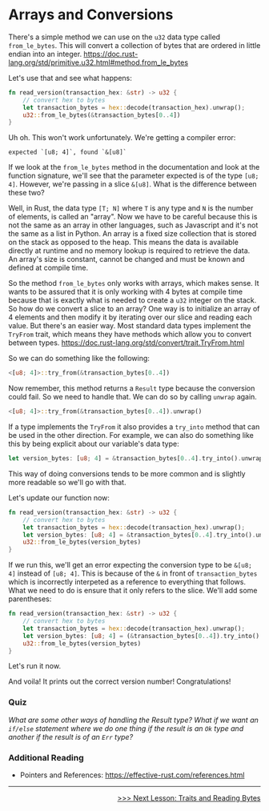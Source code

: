 # Arrays and Conversions

There's a simple method we can use on the `u32` data type called `from_le_bytes`. This will convert a collection of bytes that are ordered in little endian into an integer. https://doc.rust-lang.org/std/primitive.u32.html#method.from_le_bytes

Let's use that and see what happens:

```rust
fn read_version(transaction_hex: &str) -> u32 {
    // convert hex to bytes
    let transaction_bytes = hex::decode(transaction_hex).unwrap();
    u32::from_le_bytes(&transaction_bytes[0..4])
}
```

Uh oh. This won't work unfortunately. We're getting a compiler error:
```shell
expected `[u8; 4]`, found `&[u8]`
```

If we look at the `from_le_bytes` method in the documentation and look at the function signature, we'll see that the parameter expected is of the type `[u8; 4]`. However, we're passing in a slice `&[u8]`. What is the difference between these two?

Well, in Rust, the data type `[T; N]` where `T` is any type and `N` is the number of elements, is called an "array". Now we have to be careful because this is not the same as an array in other languages, such as Javascript and it's not the same as a list in Python. An array is a fixed size collection that is stored on the stack as opposed to the heap. This means the data is available directly at runtime and no memory lookup is required to retrieve the data. An array's size is constant, cannot be changed and must be known and defined at compile time. 

So the method `from_le_bytes` only works with arrays, which makes sense. It wants to be assured that it is only working with 4 bytes at compile time because that is exactly what is needed to create a `u32` integer on the stack. So how do we convert a slice to an array? One way is to initialize an array of 4 elements and then modify it by iterating over our slice and reading each value. But there's an easier way. Most standard data types implement the `TryFrom` trait, which means they have methods which allow you to convert between types. https://doc.rust-lang.org/std/convert/trait.TryFrom.html

So we can do something like the following:
```rust
<[u8; 4]>::try_from(&transaction_bytes[0..4])
```

Now remember, this method returns a `Result` type because the conversion could fail. So we need to handle that. We can do so by calling `unwrap` again.

```rust
<[u8; 4]>::try_from(&transaction_bytes[0..4]).unwrap()
```

If a type implements the `TryFrom` it also provides a `try_into` method that can be used in the other direction. For example, we can also do something like this by being explicit about our variable's data type:

```rust
let version_bytes: [u8; 4] = &transaction_bytes[0..4].try_into().unwrap();
```

This way of doing conversions tends to be more common and is slightly more readable so we'll go with that. 

Let's update our function now:
```rust
fn read_version(transaction_hex: &str) -> u32 {
    // convert hex to bytes
    let transaction_bytes = hex::decode(transaction_hex).unwrap();
    let version_bytes: [u8; 4] = &transaction_bytes[0..4].try_into().unwrap();
    u32::from_le_bytes(version_bytes)
}
```

If we run this, we'll get an error expecting the conversion type to be `&[u8; 4]` instead of `[u8; 4]`. This is because of the `&` in front of `transaction_bytes` which is incorrectly interpeted as a reference to everything that follows. What we need to do is ensure that it only refers to the slice. We'll add some parentheses:

```rust
fn read_version(transaction_hex: &str) -> u32 {
    // convert hex to bytes
    let transaction_bytes = hex::decode(transaction_hex).unwrap();
    let version_bytes: [u8; 4] = (&transaction_bytes[0..4]).try_into().unwrap();
    u32::from_le_bytes(version_bytes)
}
```

Let's run it now. 

And voila! It prints out the correct version number! Congratulations!

### Quiz
*What are some other ways of handling the Result type? What if we want an `if/else` statement where we do one thing if the result is an `Ok` type and another if the result is of an `Err` type?*

### Additional Reading
* Pointers and References: https://effective-rust.com/references.html

----------------------------------------------------------------------------------------------------------------------------------------------------

<div style="text-align: right">
    <a href="08_traits_and_reading_bytes.md">>>> Next Lesson: Traits and Reading Bytes</a>
</div>
